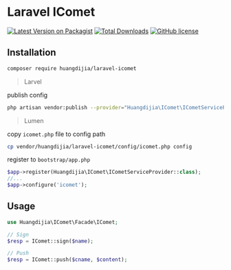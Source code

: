 # Laravel IComet

[![Latest Version on Packagist](https://img.shields.io/packagist/v/huangdijia/laravel-icomet.svg?style=flat-square)](https://packagist.org/packages/huangdijia/laravel-icomet)
[![Total Downloads](https://img.shields.io/packagist/dt/huangdijia/laravel-icomet.svg?style=flat-square)](https://packagist.org/packages/huangdijia/laravel-icomet)
[![GitHub license](https://img.shields.io/github/license/huangdijia/laravel-icomet)](https://github.com/huangdijia/laravel-icomet)

## Installation

~~~bash
composer require huangdijia/laravel-icomet
~~~

> Larvel

publish config

~~~bash
php artisan vendor:publish --provider="Huangdijia\IComet\ICometServiceProvider"
~~~

> Lumen

copy `icomet.php` file to config path

~~~bash
cp vendor/huangdijia/laravel-icomet/config/icomet.php config
~~~

register to `bootstrap/app.php`

~~~php
$app->register(Huangdijia\IComet\ICometServiceProvider::class);
//...
$app->configure('icomet');
~~~

## Usage

~~~php
use Huangdijia\IComet\Facade\IComet;

// Sign
$resp = IComet::sign($name);

// Push
$resp = IComet::push($cname, $content);
~~~
